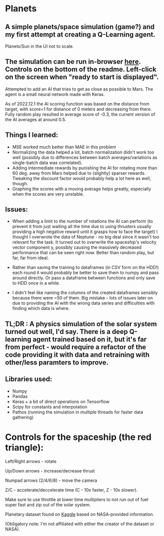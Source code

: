 # Planets

## A simple planets/space simulation (game?) and my first attempt at creating a Q-Learning agent.

Planets/Sun in the UI not to scale.

## The simulation can be run in-browser [here](https://adrianklessa.github.io/Planets/). Controls on the bottom of the readme. Left-click on the screen when "ready to start is displayed".

Attempted to add an AI that tries to get as close as possible to Mars. The agent is a small neural network made with Keras.

As of 2022.12.1 the AI scoring function was based on the distance from target, with score=1 for distance of 0 meters and decreasing from there. Fully random play resulted in average score of -0.3, the current version of the AI averages at around 0.5. 

## Things I learned:

- MSE worked much better than MAE in this problem
- Normalizing the data helped a lot, batch normalization didn't work too well (possibly due to differences between batch averages/variations as single-batch data was correlated).
- Adding intermediate rewards by punishing the AI for rotating more than 60 deg. away from Mars helped due to (slightly) sparser rewards. Tweaking the discount factor would probably help a lot here as well, though.
- Graphing the scores with a moving average helps greatly, especially when the scores are very unstable.

## Issues:

- When adding a limit to the number of rotations the AI can perform (to prevent it from just waiting all the time due to using thrusters usually providing a high negative reward until it grasps how to face the target) I thought I overwrote the data of Neptune - no big deal since it wasn't too relevant for the task. It turned out to overwrite the spaceship's velocity vector component y, possibly causing the massively decreased performance that can be seen right now. Better than random play, but far, far from ideal.

- Rather than saving the training to dataframes (in CSV form on the HDD!) each round it would probably be better to save them to numpy and pass around directly. Or pass a dataframe between functions and only save to HDD once in a while.

- I didn't feel like naming the columns of the created dataframes sensibly because there were ~50 of them. Big mistake - lots of issues later on due to providing the AI with the wrong data series and difficulties with finding which data is where.

## TL;DR : A physics simulation of the solar system turned out well, I'd say. There is a deep Q-learning agent trained based on it, but it's far from perfect - would require a refactor of the code providing it with data and retraining with other/less paramters to improve.

## Libraries used:

- Numpy
- Pandas
- Keras + a bit of direct operations on Tensorflow
- Scipy for constants and interpolation
- Pathos (running the simulation in multiple threads for faster data gathering)

# Controls for the spaceship (the red triangle):

Left/Right arrows - rotate

Up/Down arrows - increase/decrease thrust

Numpad arrows (2/4/6/8) - move the camera

Z/C - accelerate/deccelerate time (C - 10x faster, Z - 10x slower). 

Make sure to use throttle at lower time multipliers to not run out of fuel super fast and zip out of the solar system.

Planetary dataset found on [Kaggle](https://www.kaggle.com/datasets/iamsouravbanerjee/planet-dataset) based on NASA-provided information. 

(Obligatory note: I'm not affiliated with either the creator of the dataset or NASA).
